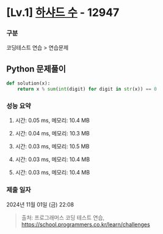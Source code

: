 # [Lv.1] [하샤드 수](https://school.programmers.co.kr/learn/courses/30/lessons/12947?language=python3) - 12947 

### 구분

코딩테스트 연습 > 연습문제

## Python 문제풀이

```py
def solution(x):
    return x % sum(int(digit) for digit in str(x)) == 0
```

### 성능 요약

1. 시간: 0.05 ms, 메모리: 10.4 MB

2. 시간: 0.04 ms, 메모리: 10.3 MB
3. 시간: 0.03 ms, 메모리: 10.5 MB
4. 시간: 0.03 ms, 메모리: 10.4 MB
5. 시간: 0.03 ms, 메모리: 10.4 MB

### 제출 일자

2024년 11월 01일 (금) 22:08

> 출처: 프로그래머스 코딩 테스트 연습, https://school.programmers.co.kr/learn/challenges